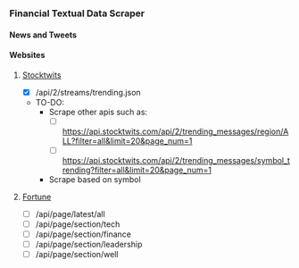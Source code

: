 ### Financial Textual Data Scraper

#### News and Tweets

#### Websites

1. [Stocktwits](https://Stocktwits.com)
	- [x] /api/2/streams/trending.json
	- TO-DO:
		- Scrape other apis such as:
			- [ ] https://api.stocktwits.com/api/2/trending_messages/region/ALL?filter=all&limit=20&page_num=1
			- [ ] https://api.stocktwits.com/api/2/trending_messages/symbol_trending?filter=all&limit=20&page_num=1
		- Scrape based on symbol

2. [Fortune](https://fortune.com/)
	- [ ] /api/page/latest/all
	- [ ] /api/page/section/tech
	- [ ] /api/page/section/finance
	- [ ] /api/page/section/leadership
	- [ ] /api/page/section/well